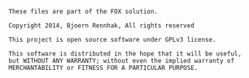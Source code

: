 
    These files are part of the FOX solution.

    Copyright 2014, Bjoern Rennhak, All rights reserved

    This project is open source software under GPLv3 license.

    This software is distributed in the hope that it will be useful,
    but WITHOUT ANY WARRANTY; without even the implied warranty of
    MERCHANTABILITY or FITNESS FOR A PARTICULAR PURPOSE.

